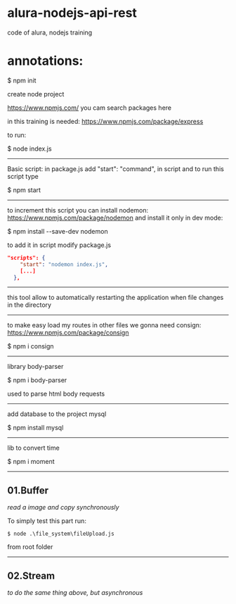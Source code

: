 # alura-nodejs-api-rest
 code of alura, nodejs training

# annotations:

$ npm init 

create node project

https://www.npmjs.com/ 
you cam search packages here

in this training is needed: https://www.npmjs.com/package/express

to run:

$ node index.js

---
Basic script:
in package.js add "start": "command", in script
and to run this script type

$ npm start 

---
to increment this script you can install nodemon: https://www.npmjs.com/package/nodemon
and install it only in dev mode:

$ npm install --save-dev nodemon

to add it in script modify package.js
````json
"scripts": {
    "start": "nodemon index.js",
    [...]
  },
````

---
this tool allow to automatically restarting the application when file changes in the directory

---
to make easy load my routes in other files we gonna need consign: https://www.npmjs.com/package/consign

$ npm i consign

---
library body-parser

$ npm i body-parser

used to parse html body requests

---
add database to the project mysql

$ npm install mysql

---
lib to convert time

$ npm i moment

---
## 01.Buffer
*read a image and copy synchronously*

To simply test this part run:
```
$ node .\file_system\fileUpload.js
```
from root folder

---
## 02.Stream
*to do the same thing above, but asynchronous*

